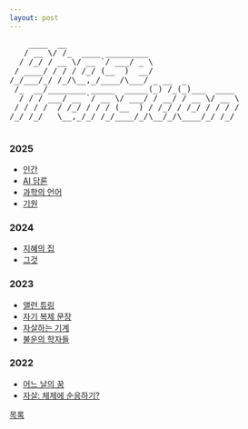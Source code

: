 ```yaml
---
layout: post
---
```


<div class="ascii-art-container">
  <pre class="ascii-art2">
    ____  __                                    
   / __ \/ /_  ____ _________                   
  / /_/ / __ \/ __ `/ ___/ _ \                  
 / ____/ / / / /_/ (__  )  __/                  
/_/___/_/ /_/\__,_/____/\___/ _ __  _           
 /_  __/________ _____  _____(_) /_(_)___  ____ 
  / / / ___/ __ `/ __ \/ ___/ / __/ / __ \/ __ \
 / / / /  / /_/ / / / (__  ) / /_/ / /_/ / / / /
/_/ /_/   \__,_/_/ /_/____/_/\__/_/\____/_/ /_/ 
  </pre>
</div>

### 2025
- [인간](./2025/0224/human.html)
- [AI 담론](./2025/0119/ai.html)
- [과학의 언어](./2025/0119/an.html)
- [기원](./2025/where/where.html)

### 2024
- [지혜의 집](./2024/how/how.html)
- [그것](./2024/thing/thing.html)

### 2023
- [앨런 튜링](./2023/turing/turing.html)
- [자기 복제 문장](./2023/selfref/selfref.html)
- [자살하는 기계](./2023/mac/mac.html)
- [불운의 학자들](./2023/suicide/suicide.html)

### 2022
- [어느 날의 꿈](./2022/dream/dream.html)
- [자살: 체제에 순응하기?](./2022/suic/suic.html)

<div class="pagination">
  <a href="{{ '/List/list.html' | relative_url }}" class="prev-button">목록</a>
</div>
